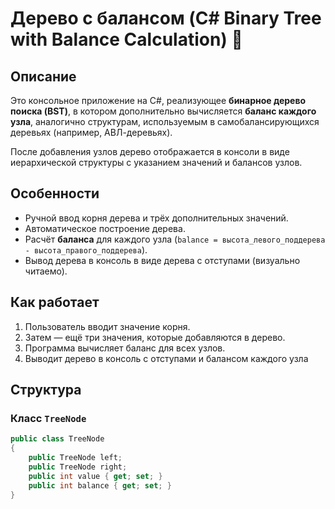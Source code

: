 # Дерево с балансом (C# Binary Tree with Balance Calculation) 🌳

## Описание

Это консольное приложение на C#, реализующее **бинарное дерево поиска (BST)**, в котором дополнительно вычисляется **баланс каждого узла**, аналогично структурам, используемым в самобалансирующихся деревьях (например, АВЛ-деревьях).

После добавления узлов дерево отображается в консоли в виде иерархической структуры с указанием значений и балансов узлов.

## Особенности

- Ручной ввод корня дерева и трёх дополнительных значений.
- Автоматическое построение дерева.
- Расчёт **баланса** для каждого узла (`balance = высота_левого_поддерева - высота_правого_поддерева`).
- Вывод дерева в консоль в виде дерева с отступами (визуально читаемо).

## Как работает

1. Пользователь вводит значение корня.
2. Затем — ещё три значения, которые добавляются в дерево.
3. Программа вычисляет баланс для всех узлов.
4. Выводит дерево в консоль с отступами и балансом каждого узла

## Структура

### Класс `TreeNode`

```csharp
public class TreeNode
{
    public TreeNode left;
    public TreeNode right;
    public int value { get; set; }
    public int balance { get; set; }
}
